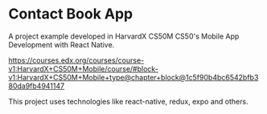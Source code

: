 # Contact Book App
A project example developed in HarvardX CS50M CS50's Mobile App Development with React Native.

https://courses.edx.org/courses/course-v1:HarvardX+CS50M+Mobile/course/#block-v1:HarvardX+CS50M+Mobile+type@chapter+block@1c5f90b4bc6542bfb380da9fb4941147

This project uses technologies like react-native, redux, expo and others.
